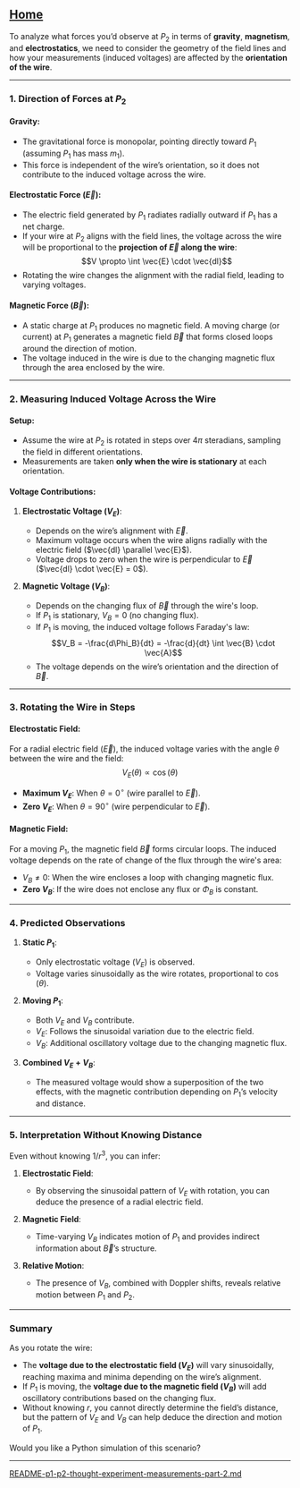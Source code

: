 [Home](https://t2m.io/VwvDcuw)
---

To analyze what forces you’d observe at $P_2$ in terms of **gravity**, **magnetism**, and **electrostatics**, we need to consider the geometry of the field lines and how your measurements (induced voltages) are affected by the **orientation of the wire**.

---

### **1. Direction of Forces at $P_2$**
#### **Gravity**:
- The gravitational force is monopolar, pointing directly toward $P_1$ (assuming $P_1$ has mass $m_1$).
- This force is independent of the wire’s orientation, so it does not contribute to the induced voltage across the wire.

#### **Electrostatic Force** ($\vec{E}$):
- The electric field generated by $P_1$ radiates radially outward if $P_1$ has a net charge.
- If your wire at $P_2$ aligns with the field lines, the voltage across the wire will be proportional to the **projection of $\vec{E}$ along the wire**:
  $$V \propto \int \vec{E} \cdot \vec{dl}$$
- Rotating the wire changes the alignment with the radial field, leading to varying voltages.

#### **Magnetic Force** ($\vec{B}$):
- A static charge at $P_1$ produces no magnetic field. A moving charge (or current) at $P_1$ generates a magnetic field $\vec{B}$ that forms closed loops around the direction of motion.
- The voltage induced in the wire is due to the changing magnetic flux through the area enclosed by the wire.

---

### **2. Measuring Induced Voltage Across the Wire**
#### **Setup**:
- Assume the wire at $P_2$ is rotated in steps over $4\pi$ steradians, sampling the field in different orientations.
- Measurements are taken **only when the wire is stationary** at each orientation.

#### **Voltage Contributions**:
1. **Electrostatic Voltage ($V_E$)**:
   - Depends on the wire’s alignment with $\vec{E}$.
   - Maximum voltage occurs when the wire aligns radially with the electric field ($\vec{dl} \parallel \vec{E}$).
   - Voltage drops to zero when the wire is perpendicular to $\vec{E}$ ($\vec{dl} \cdot \vec{E} = 0$).

2. **Magnetic Voltage ($V_B$)**:
   - Depends on the changing flux of $\vec{B}$ through the wire's loop.
   - If $P_1$ is stationary, $V_B = 0$ (no changing flux).
   - If $P_1$ is moving, the induced voltage follows Faraday's law:
     $$V_B = -\frac{d\Phi_B}{dt} = -\frac{d}{dt} \int \vec{B} \cdot \vec{A}$$
   - The voltage depends on the wire’s orientation and the direction of $\vec{B}$.

---

### **3. Rotating the Wire in Steps**
#### **Electrostatic Field**:
For a radial electric field ($\vec{E}$), the induced voltage varies with the angle $\theta$ between the wire and the field:
$$V_E(\theta) \propto \cos(\theta)$$
- **Maximum $V_E$**: When $\theta = 0^\circ$ (wire parallel to $\vec{E}$).
- **Zero $V_E$**: When $\theta = 90^\circ$ (wire perpendicular to $\vec{E}$).

#### **Magnetic Field**:
For a moving $P_1$, the magnetic field $\vec{B}$ forms circular loops. The induced voltage depends on the rate of change of the flux through the wire's area:
- $V_B \neq 0$: When the wire encloses a loop with changing magnetic flux.
- **Zero $V_B$**: If the wire does not enclose any flux or $\Phi_B$ is constant.

---

### **4. Predicted Observations**
1. **Static $P_1$**:
   - Only electrostatic voltage ($V_E$) is observed.
   - Voltage varies sinusoidally as the wire rotates, proportional to $\cos(\theta)$.

2. **Moving $P_1$**:
   - Both $V_E$ and $V_B$ contribute.
   - $V_E$: Follows the sinusoidal variation due to the electric field.
   - $V_B$: Additional oscillatory voltage due to the changing magnetic flux.

3. **Combined $V_E + V_B$**:
   - The measured voltage would show a superposition of the two effects, with the magnetic contribution depending on $P_1$’s velocity and distance.

---

### **5. Interpretation Without Knowing Distance**
Even without knowing $1/r^3$, you can infer:
1. **Electrostatic Field**:
   - By observing the sinusoidal pattern of $V_E$ with rotation, you can deduce the presence of a radial electric field.

2. **Magnetic Field**:
   - Time-varying $V_B$ indicates motion of $P_1$ and provides indirect information about $\vec{B}$’s structure.

3. **Relative Motion**:
   - The presence of $V_B$, combined with Doppler shifts, reveals relative motion between $P_1$ and $P_2$.

---

### **Summary**
As you rotate the wire:
- The **voltage due to the electrostatic field ($V_E$)** will vary sinusoidally, reaching maxima and minima depending on the wire’s alignment.
- If $P_1$ is moving, the **voltage due to the magnetic field ($V_B$)** will add oscillatory contributions based on the changing flux.
- Without knowing $r$, you cannot directly determine the field’s distance, but the pattern of $V_E$ and $V_B$ can help deduce the direction and motion of $P_1$.

Would you like a Python simulation of this scenario?


---

[README-p1-p2-thought-experiment-measurements-part-2.md](https://t2m.io/)
